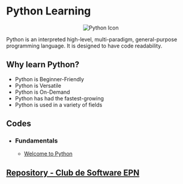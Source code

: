 # Python Learning
<p align="center">
    <img src="https://user-images.githubusercontent.com/82126489/151898842-d634d89b-7a2d-4508-b1fc-7b40ba26e5ff.png" alt="Python Icon"/>
</p>
Python is an interpreted high-level, multi-paradigm, general-purpose programming language. It is designed to have code readability.

## Why learn Python?
* Python is Beginner-Friendly
* Python is Versatile
* Python is On-Demand
* Python has had the fastest-growing
* Python is used in a variety of fields

## Codes
* ### Fundamentals
    - <a href="./Fundamentals/01.Hello.py" target="_blank">Welcome to Python</a>

## [Repository - Club de Software EPN](https://github.com/Club-de-Software-EPN/PythonTraining.git)
